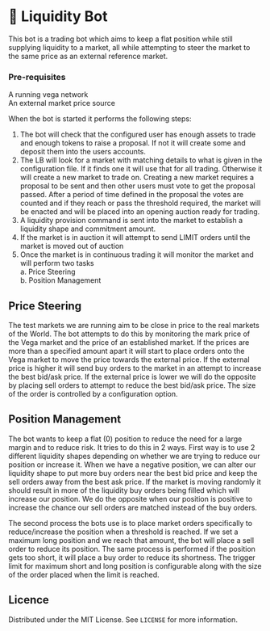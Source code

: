 # 🤖 Liquidity Bot

This bot is a trading bot which aims to keep a flat position while still supplying liquidity to a market, all while attempting to steer the market to the same price as an external reference market.

### Pre-requisites

A running vega network<br>
An external market price source

When the bot is started it performs the following steps:

1. The bot will check that the configured user has enough assets to trade and enough tokens to raise a proposal. If not it will create some and deposit them into the users accounts.
1. The LB will look for a market with matching details to what is given in the configuration file. If it finds one it will use that for all trading. Otherwise it will create a new market to trade on. Creating a new market requires a proposal to be sent and then other users must vote to get the proposal passed. After a period of time defined in the proposal the votes are counted and if they reach or pass the threshold required, the market will be enacted and will be placed into an opening auction ready for trading.
1. A liquidity provision command is sent into the market to establish a liquidity shape and commitment amount.
1. If the market is in auction it will attempt to send LIMIT orders until the market is moved out of auction
1. Once the market is in continuous trading it will monitor the market and will perform two tasks<br>
 a. Price Steering<br>
 b. Position Management



## Price Steering
The test markets we are running aim to be close in price to the real markets of the World. The bot attempts to do this by monitoring the mark price of the Vega market and the price of an established market. If the prices are more than a specified amount apart it will start to place orders onto the Vega market to move the price towards the external price. If the external price is higher it will send buy orders to the market in an attempt to increase the best bid/ask price. If the external price is lower we will do the opposite by placing sell orders to attempt to reduce the best bid/ask price. The size of the order is controlled by a configuration option.


## Position Management
The bot wants to keep a flat (0) position to reduce the need for a large margin and to reduce risk. It tries to do this in 2 ways. First way is to use 2 different liquidity shapes depending on whether we are trying to reduce our position or increase it. When we have a negative position, we can alter our liquidity shape to put more buy orders near the best bid price and keep the sell orders away from the best ask price. If the market is moving randomly it should result in more of the liquidity buy orders being filled which will increase our position. We do the opposite when our position is positive to increase the chance our sell orders are matched instead of the buy orders.

The second process the bots use is to place market orders specifically to reduce/increase the position when a threshold is reached. If we set a maximum long position and we reach that amount, the bot will place a sell order to reduce its position. The same process is performed if the position gets too short, it will place a buy order to reduce its shortness. The trigger limit for maximum short and long position is configurable along with the size of the order placed when the limit is reached.

## Licence

Distributed under the MIT License. See `LICENSE` for more information.
